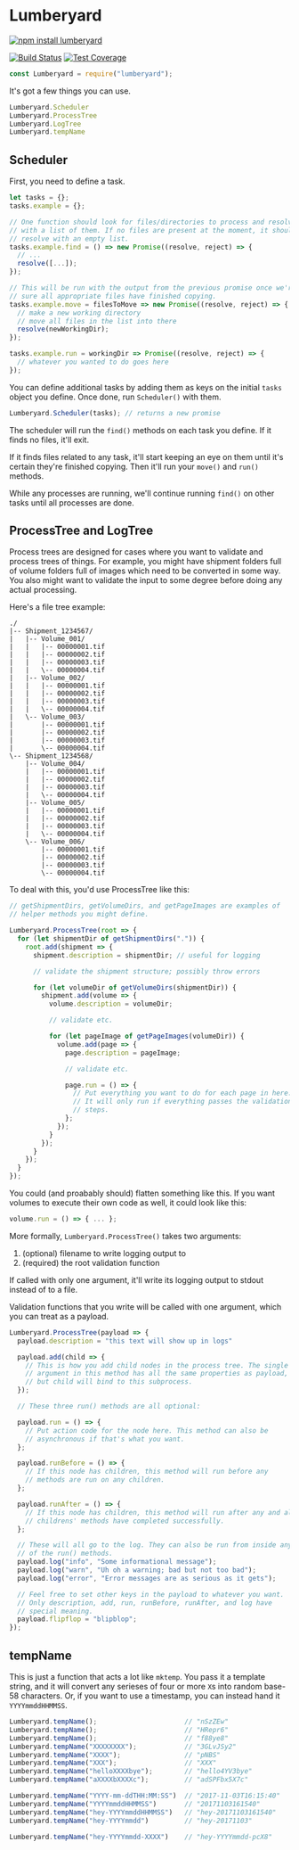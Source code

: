 Lumberyard
==========

[![npm install lumberyard][npm-image]][npm]

[![Build Status][status-image]][travis]
[![Test Coverage][cover-image]][coverage]

```javascript
const Lumberyard = require("lumberyard");
```

It's got a few things you can use.

```javascript
Lumberyard.Scheduler
Lumberyard.ProcessTree
Lumberyard.LogTree
Lumberyard.tempName
```

Scheduler
---------

First, you need to define a task.

```javascript
let tasks = {};
tasks.example = {};

// One function should look for files/directories to process and resolve
// with a list of them. If no files are present at the moment, it should
// resolve with an empty list.
tasks.example.find = () => new Promise((resolve, reject) => {
  // ...
  resolve([...]);
});

// This will be run with the output from the previous promise once we're
// sure all appropriate files have finished copying.
tasks.example.move = filesToMove => new Promise((resolve, reject) => {
  // make a new working directory
  // move all files in the list into there
  resolve(newWorkingDir);
});

tasks.example.run = workingDir => Promise((resolve, reject) => {
  // whatever you wanted to do goes here
});
```

You can define additional tasks by adding them as keys on the initial
`tasks` object you define. Once done, run `Scheduler()` with them.

```javascript
Lumberyard.Scheduler(tasks); // returns a new promise
```

The scheduler will run the `find()` methods on each task you define. If
it finds no files, it'll exit.

If it finds files related to any task, it'll start keeping an eye on
them until it's certain they're finished copying. Then it'll run your
`move()` and `run()` methods.

While any processes are running, we'll continue running `find()` on
other tasks until all processes are done.

ProcessTree and LogTree
-----------------------

Process trees are designed for cases where you want to validate and
process trees of things. For example, you might have shipment folders
full of volume folders full of images which need to be converted in some
way. You also might want to validate the input to some degree before
doing any actual processing.

Here's a file tree example:

```
./
|-- Shipment_1234567/
|   |-- Volume_001/
|   |   |-- 00000001.tif
|   |   |-- 00000002.tif
|   |   |-- 00000003.tif
|   |   \-- 00000004.tif
|   |-- Volume_002/
|   |   |-- 00000001.tif
|   |   |-- 00000002.tif
|   |   |-- 00000003.tif
|   |   \-- 00000004.tif
|   \-- Volume_003/
|       |-- 00000001.tif
|       |-- 00000002.tif
|       |-- 00000003.tif
|       \-- 00000004.tif
\-- Shipment_1234568/
    |-- Volume_004/
    |   |-- 00000001.tif
    |   |-- 00000002.tif
    |   |-- 00000003.tif
    |   \-- 00000004.tif
    |-- Volume_005/
    |   |-- 00000001.tif
    |   |-- 00000002.tif
    |   |-- 00000003.tif
    |   \-- 00000004.tif
    \-- Volume_006/
        |-- 00000001.tif
        |-- 00000002.tif
        |-- 00000003.tif
        \-- 00000004.tif
```

To deal with this, you'd use ProcessTree like this:

```javascript
// getShipmentDirs, getVolumeDirs, and getPageImages are examples of
// helper methods you might define.

Lumberyard.ProcessTree(root => {
  for (let shipmentDir of getShipmentDirs(".")) {
    root.add(shipment => {
      shipment.description = shipmentDir; // useful for logging

      // validate the shipment structure; possibly throw errors

      for (let volumeDir of getVolumeDirs(shipmentDir)) {
        shipment.add(volume => {
          volume.description = volumeDir;

          // validate etc.

          for (let pageImage of getPageImages(volumeDir)) {
            volume.add(page => {
              page.description = pageImage;

              // validate etc.

              page.run = () => {
                // Put everything you want to do for each page in here.
                // It will only run if everything passes the validation
                // steps.
              };
            });
          }
        });
      }
    });
  }
});
```

You could (and proabably should) flatten something like this. If you
want volumes to execute their own code as well, it could look like this:

```javascript
volume.run = () => { ... };
```

More formally, `Lumberyard.ProcessTree()` takes two arguments:

1.  (optional) filename to write logging output to
2.  (required) the root validation function

If called with only one argument, it'll write its logging output to
stdout instead of to a file.

Validation functions that you write will be called with one argument,
which you can treat as a payload.

```javascript
Lumberyard.ProcessTree(payload => {
  payload.description = "this text will show up in logs"

  payload.add(child => {
    // This is how you add child nodes in the process tree. The single
    // argument in this method has all the same properties as payload,
    // but child will bind to this subprocess.
  });

  // These three run() methods are all optional:

  payload.run = () => {
    // Put action code for the node here. This method can also be
    // asynchronous if that's what you want.
  };

  payload.runBefore = () => {
    // If this node has children, this method will run before any
    // methods are run on any children.
  };

  payload.runAfter = () => {
    // If this node has children, this method will run after any and all
    // childrens' methods have completed successfully.
  };

  // These will all go to the log. They can also be run from inside any
  // of the run() methods.
  payload.log("info", "Some informational message");
  payload.log("warn", "Uh oh a warning; bad but not too bad");
  payload.log("error", "Error messages are as serious as it gets");

  // Feel free to set other keys in the payload to whatever you want.
  // Only description, add, run, runBefore, runAfter, and log have
  // special meaning.
  payload.flipflop = "blipblop";
});
```

tempName
--------

This is just a function that acts a lot like `mktemp`. You pass it a
template string, and it will convert any serieses of four or more `X`s
into random base-58 characters. Or, if you want to use a timestamp, you
can instead hand it `YYYYmmddHHMMSS`.


```javascript
Lumberyard.tempName();                      // "nSzZEw"
Lumberyard.tempName();                      // "HRepr6"
Lumberyard.tempName();                      // "f88ye8"
Lumberyard.tempName("XXXXXXXX");            // "3GLvJSy2"
Lumberyard.tempName("XXXX");                // "pNBS"
Lumberyard.tempName("XXX");                 // "XXX"
Lumberyard.tempName("helloXXXXbye");        // "hello4YV3bye"
Lumberyard.tempName("aXXXXbXXXXc");         // "adSPFbx5X7c"

Lumberyard.tempName("YYYY-mm-ddTHH:MM:SS")  // "2017-11-03T16:15:40"
Lumberyard.tempName("YYYYmmddHHMMSS")       // "20171103161540"
Lumberyard.tempName("hey-YYYYmmddHHMMSS")   // "hey-20171103161540"
Lumberyard.tempName("hey-YYYYmmdd")         // "hey-20171103"

Lumberyard.tempName("hey-YYYYmmdd-XXXX")    // "hey-YYYYmmdd-pcX8"
```

[travis]:       https://travis-ci.org/mlibrary/lumberyard
[status-image]: https://travis-ci.org/mlibrary/lumberyard.svg?branch=master
[npm]:          https://www.npmjs.com/package/lumberyard
[npm-image]:    https://nodei.co/npm/lumberyard.png
[coverage]:     https://coveralls.io/github/mlibrary/lumberyard
[cover-image]:  https://coveralls.io/repos/github/mlibrary/lumberyard/badge.svg?branch=master
